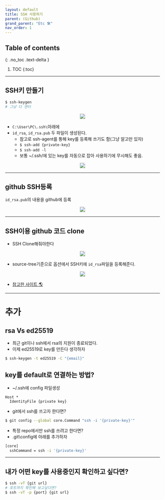 ```yaml
---
layout: default
title: SSH 사용하기
parent: (Github)
grand_parent: "Etc 🛠"
nav_order: 1
---
```


## Table of contents
{: .no_toc .text-delta }

1. TOC
{:toc}

---

## SSH키 만들기

```bash
$ ssh-keygen
# 그냥 다 엔터
```

<p align="center">
  <img src="https://taehyungs-programming-blog.github.io/blog/assets/images/git-github/ssh-01.png" style="border-radius:5%;border:1px solid #e6e1e8"/>
</p>

* `C:\User\PC\.ssh\`아래에
* `id_rsa`, `id_rsa.pub` 두 파일이 생성된다.
  * 참고로 ssh-agent를 통해 key를 등록해 쓰기도 함(그냥 알고만 있자)
  * `$ ssh-add {private-key}`
  * `$ ssh-add -l`
  * 보통 ~/.ssh/에 있는 key를 자동으로 잡아 사용하기에 무시해도 좋음.

<p align="center">
  <img src="https://taehyungs-programming-blog.github.io/blog/assets/images/git-github/ssh-02.png" style="border-radius:5%;border:1px solid #e6e1e8"/>
</p>

---

## github SSH등록

`id_rsa.pub`의 내용을 github에 등록

<p align="center">
  <img src="https://taehyungs-programming-blog.github.io/blog/assets/images/git-github/ssh-03.png" style="border-radius:5%;border:1px solid #e6e1e8"/>
</p>

---

## SSH이용 github 코드 clone

* SSH Clone해줘야한다

<p align="center">
  <img src="https://taehyungs-programming-blog.github.io/blog/assets/images/git-github/ssh-04.png" style="border-radius:5%;border:1px solid #e6e1e8"/>
</p>

* source-tree기준으로 옵션에서 SSH키에 `id_rsa`파일을 등록해준다.

<p align="center">
  <img src="https://taehyungs-programming-blog.github.io/blog/assets/images/git-github/ssh-05.png" style="border-radius:5%;border:1px solid #e6e1e8"/>
</p>

* [참고한 사이트 🌎](https://brunch.co.kr/@anonymdevoo/10)

---

# 추가

## rsa Vs ed25519

* 최근 git이나 ssh에서 rsa의 지원이 종료되었다.
* 이제 ed25519로 key를 만든다 생각하자

```sh
$ ssh-keygen -t ed25519 -C "{email}"
```

## key를 default로 연결하는 방법?

* ~/.ssh에 config 파일생성

```
Host *
  IdentityFile {private key}
```

* git에서 ssh를 쓰고자 한다면?

```sh
$ git config --global core.Command "ssh -i '{private-key}'"
```

* 특정 repo에서만 ssh를 쓰려고 한다면?
* .git\config에 아래를 추가하자

```sh
[core]
  sshCommand = ssh -i '{private-key}'
```

---

## 내가 어떤 key를 사용중인지 확인하고 싶다면?

```sh
$ ssh -vT {git url}
# 포트까지 확인해 보고싶다면?
$ ssh -vT -p {port} {git url}
```